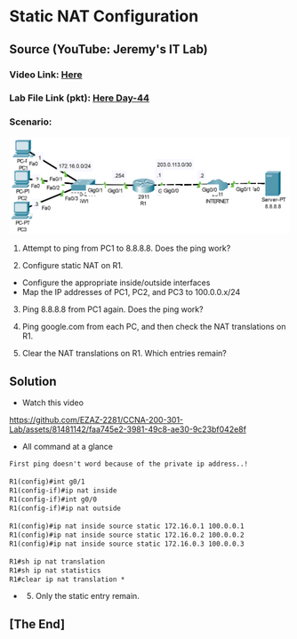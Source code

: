 # **Static NAT Configuration**
## Source (YouTube: Jeremy's IT Lab)
### Video Link: [Here](https://youtu.be/vir6n_NVZFw?si=-lPN2OKNYYEu3MDn)
### Lab File Link (pkt): [Here Day-44](https://mega.nz/file/X9RjwD5T#pAkHeR5MqwWODRhV7z1BNWhnlGj1z9yYX0Hm64DpzIk)
### Scenario:
![](../images/jnat1.PNG)


1. Attempt to ping from PC1 to 8.8.8.8.  Does the ping work?

2. Configure static NAT on R1.
- Configure the appropriate inside/outside interfaces  
- Map the IP addresses of PC1, PC2, and PC3 to 100.0.0.x/24

3. Ping 8.8.8.8 from PC1 again.  Does the ping work?

4. Ping google.com from each PC, and then check the NAT translations on R1.

5. Clear the NAT translations on R1.  Which entries remain?


## **Solution**
- Watch this video   

https://github.com/EZAZ-2281/CCNA-200-301-Lab/assets/81481142/faa745e2-3981-49c8-ae30-9c23bf042e8f

- All command at a glance
```
First ping doesn't word because of the private ip address..! 

R1(config)#int g0/1
R1(config-if)#ip nat inside 
R1(config-if)#int g0/0
R1(config-if)#ip nat outside 

R1(config)#ip nat inside source static 172.16.0.1 100.0.0.1
R1(config)#ip nat inside source static 172.16.0.2 100.0.0.2
R1(config)#ip nat inside source static 172.16.0.3 100.0.0.3

R1#sh ip nat translation
R1#sh ip nat statistics
R1#clear ip nat translation *
```
- 5. Only the static entry remain.  

## **[The End]**